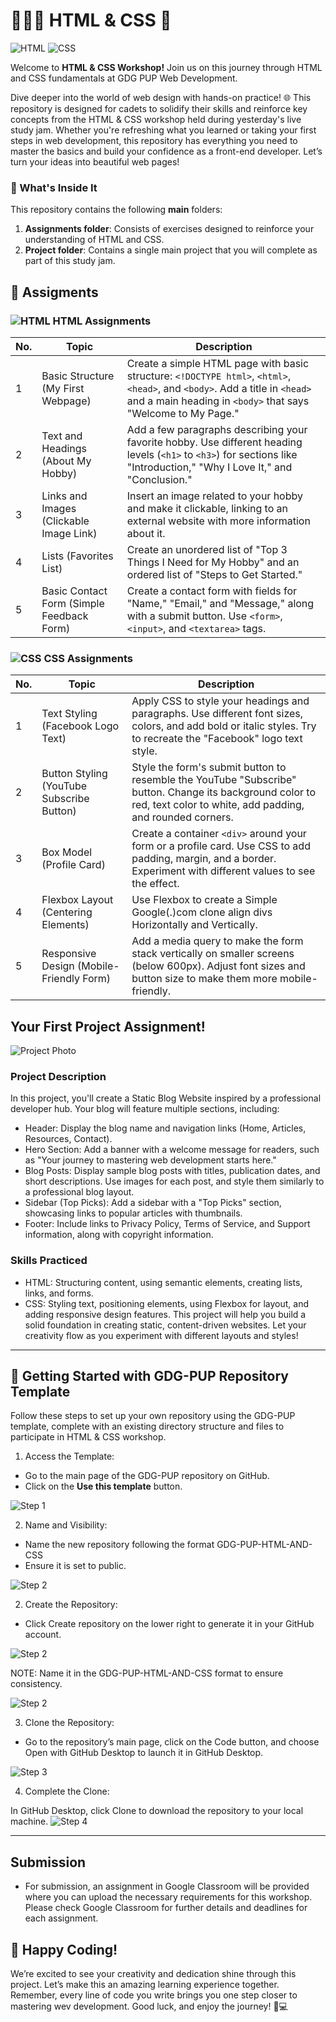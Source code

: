 # 🧑🏻‍💻 HTML & CSS 🚀
![HTML](https://img.shields.io/badge/HTML-E34F26?style=for-the-badge&logo=html5&logoColor=white)
![CSS](https://img.shields.io/badge/CSS-1572B6?style=for-the-badge&logo=css3&logoColor=white)

Welcome to **HTML & CSS Workshop!** Join us on this journey through HTML and CSS fundamentals at GDG PUP Web Development.

Dive deeper into the world of web design with hands-on practice! 🌐 This repository is designed for cadets to solidify their skills and reinforce key concepts from the HTML & CSS workshop held during yesterday's live study jam. Whether you're refreshing what you learned or taking your first steps in web development, this repository has everything you need to master the basics and build your confidence as a front-end developer. Let’s turn your ideas into beautiful web pages!

### 👀 What's Inside It

This repository contains the following **main** folders:

1. **Assignments folder**: Consists of exercises designed to reinforce your understanding of HTML and CSS.
2. **Project folder**: Contains a single main project that you will complete as part of this study jam.

## 📅 Assigments

### ![HTML](https://img.shields.io/badge/HTML-E34F26?style=for-the-badge&logo=html5&logoColor=white) HTML Assignments

| No. | Topic                                | Description |
| --- | ------------------------------------ | ----------- |
| 1   | Basic Structure (My First Webpage)   | Create a simple HTML page with basic structure: `<!DOCTYPE html>`, `<html>`, `<head>`, and `<body>`. Add a title in `<head>` and a main heading in `<body>` that says "Welcome to My Page." |
| 2   | Text and Headings (About My Hobby)   | Add a few paragraphs describing your favorite hobby. Use different heading levels (`<h1>` to `<h3>`) for sections like "Introduction," "Why I Love It," and "Conclusion." |
| 3   | Links and Images (Clickable Image Link) | Insert an image related to your hobby and make it clickable, linking to an external website with more information about it. |
| 4   | Lists (Favorites List)               | Create an unordered list of "Top 3 Things I Need for My Hobby" and an ordered list of "Steps to Get Started." |
| 5   | Basic Contact Form (Simple Feedback Form) | Create a contact form with fields for "Name," "Email," and "Message," along with a submit button. Use `<form>`, `<input>`, and `<textarea>` tags. |

### ![CSS](https://img.shields.io/badge/CSS-1572B6?style=for-the-badge&logo=css3&logoColor=white) CSS Assignments

| No. | Topic                                | Description |
| --- | ------------------------------------ | ----------- |
| 1   | Text Styling (Facebook Logo Text)    | Apply CSS to style your headings and paragraphs. Use different font sizes, colors, and add bold or italic styles. Try to recreate the "Facebook" logo text style. |
| 2   | Button Styling (YouTube Subscribe Button) | Style the form's submit button to resemble the YouTube "Subscribe" button. Change its background color to red, text color to white, add padding, and rounded corners. |
| 3   | Box Model (Profile Card)             | Create a container `<div>` around your form or a profile card. Use CSS to add padding, margin, and a border. Experiment with different values to see the effect. |
| 4   | Flexbox Layout (Centering Elements) | Use Flexbox to create a Simple Google(.)com clone align divs Horizontally and Vertically. |
| 5   | Responsive Design (Mobile-Friendly Form) | Add a media query to make the form stack vertically on smaller screens (below 600px). Adjust font sizes and button size to make them more mobile-friendly. |

## Your First Project Assignment!

![Project Photo](./Assets/Images/ProjectImages/BlogProject.png)

### Project Description
In this project, you'll create a Static Blog Website inspired by a professional developer hub. Your blog will feature multiple sections, including:

- Header: Display the blog name and navigation links (Home, Articles, Resources, Contact).
- Hero Section: Add a banner with a welcome message for readers, such as "Your journey to mastering web development starts here."
- Blog Posts: Display sample blog posts with titles, publication dates, and short descriptions. Use images for each post, and style them similarly to a professional blog layout.
- Sidebar (Top Picks): Add a sidebar with a "Top Picks" section, showcasing links to popular articles with thumbnails.
- Footer: Include links to Privacy Policy, Terms of Service, and Support information, along with copyright information.
  
### Skills Practiced
- HTML: Structuring content, using semantic elements, creating lists, links, and forms.
- CSS: Styling text, positioning elements, using Flexbox for layout, and adding responsive design features.
This project will help you build a solid foundation in creating static, content-driven websites. Let your creativity flow as you experiment with different layouts and styles!

---
## 🌟 Getting Started with GDG-PUP Repository Template
Follow these steps to set up your own repository using the GDG-PUP template, complete with an existing directory structure and files to participate in HTML & CSS workshop.

1. Access the Template:
- Go to the main page of the GDG-PUP repository on GitHub.
- Click on the **Use this template** button.

![Step 1](./Assets/Images/Setup/1.png)

2. Name and Visibility:

- Name the new repository following the format GDG-PUP-HTML-AND-CSS 
- Ensure it is set to public.

![Step 2](./Assets/Images/Setup/2.png)

2. Create the Repository:

- Click Create repository on the lower right to generate it in your GitHub account.

![Step 2](./Assets/Images/Setup/2.png)

NOTE: Name it in the GDG-PUP-HTML-AND-CSS format to ensure consistency.

![Step 2](./Assets/Images/Setup/3.png)

3. Clone the Repository:

- Go to the repository’s main page, click on the Code button, and choose Open with GitHub Desktop to launch it in GitHub Desktop.

![Step 3](./Assets/Images/Setup/4.png)

4. Complete the Clone:

In GitHub Desktop, click Clone to download the repository to your local machine.
![Step 4](./Assets/Images/Setup/5.png)


---
## Submission
- For submission, an assignment in Google Classroom will be provided where you can upload the necessary requirements for this workshop. Please check Google Classroom for further details and deadlines for each assignment.

## 🎉 Happy Coding! 
We’re excited to see your creativity and dedication shine through this project. Let’s make this an amazing learning experience together. Remember, every line of code you write brings you one step closer to mastering wev development. Good luck, and enjoy the journey! 🚀💻

